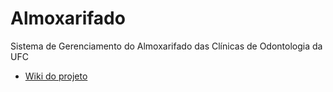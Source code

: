 # Almoxarifado

Sistema de Gerenciamento do Almoxarifado das Clínicas de Odontologia da UFC

*  [Wiki do projeto](http://git.quixada.ufc.br/npi/almoxarifado/wikis/home)